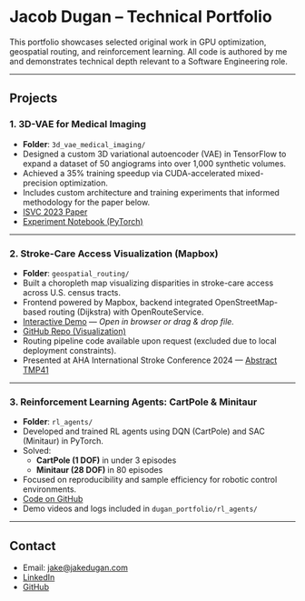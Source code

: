 # Jacob Dugan – Technical Portfolio

This portfolio showcases selected original work in GPU optimization, geospatial routing, and reinforcement learning. All code is authored by me and demonstrates technical depth relevant to a Software Engineering role.

---

## Projects

### 1. 3D-VAE for Medical Imaging
- **Folder**: `3d_vae_medical_imaging/`
- Designed a custom 3D variational autoencoder (VAE) in TensorFlow to expand a dataset of 50 angiograms into over 1,000 synthetic volumes.
- Achieved a 35% training speedup via CUDA-accelerated mixed-precision optimization.
- Includes custom architecture and training experiments that informed methodology for the paper below.
- [ISVC 2023 Paper](3d_vae_medical_imaging/3D_Reconstruction_from_2D_Cerebral_Angiograms_as_a_Volumetric_Denoising_Problem.pdf)
- [Experiment Notebook (PyTorch)](3d_vae_medical_imaging/3D-VAE_PyTorch.ipynb)

---

### 2. Stroke-Care Access Visualization (Mapbox)
- **Folder**: `geospatial_routing/`
- Built a choropleth map visualizing disparities in stroke-care access across U.S. census tracts.
- Frontend powered by Mapbox, backend integrated OpenStreetMap-based routing (Dijkstra) with OpenRouteService.
- [Interactive Demo](geospatial_routing/US_Stroke_Centers.html) — *Open in browser or drag & drop file.*
- [GitHub Repo (Visualization)](https://github.com/jakedugi/census_tract_visualizer)
- Routing pipeline code available upon request (excluded due to local deployment constraints).
- Presented at AHA International Stroke Conference 2024 — [Abstract TMP41](https://www.ahajournals.org/doi/10.1161/str.55.suppl_1.TMP41)

---

### 3. Reinforcement Learning Agents: CartPole & Minitaur
- **Folder**: `rl_agents/`
- Developed and trained RL agents using DQN (CartPole) and SAC (Minitaur) in PyTorch.
- Solved:
  - **CartPole (1 DOF)** in under 3 episodes
  - **Minitaur (28 DOF)** in 80 episodes
- Focused on reproducibility and sample efficiency for robotic control environments.
- [Code on GitHub](https://github.com/jakedugi/simulation_enviroments_guest_lecture)
- Demo videos and logs included in `dugan_portfolio/rl_agents/`

---

## Contact

- Email: [jake@jakedugan.com](mailto:jake@jakedugan.com)  
- [LinkedIn](https://linkedin.com/in/jakedugan)  
- [GitHub](https://github.com/jakedugi)  

